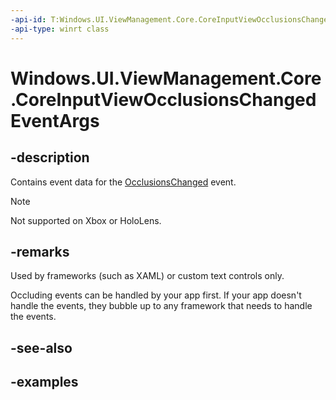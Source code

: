 ```yaml
---
-api-id: T:Windows.UI.ViewManagement.Core.CoreInputViewOcclusionsChangedEventArgs
-api-type: winrt class
---
```


<!-- Class syntax.
public class CoreInputViewOcclusionsChangedEventArgs 
-->

# Windows.UI.ViewManagement.Core.CoreInputViewOcclusionsChangedEventArgs

## -description
Contains event data for the [OcclusionsChanged](coreinputview_occlusionschanged.md) event.

> [!NOTE]
> Not supported on Xbox or HoloLens.

## -remarks
Used by frameworks (such as XAML) or custom text controls only.

Occluding events can be handled by your app first. If your app doesn't handle the events, they bubble up to any framework that needs to handle the events.

## -see-also

## -examples

